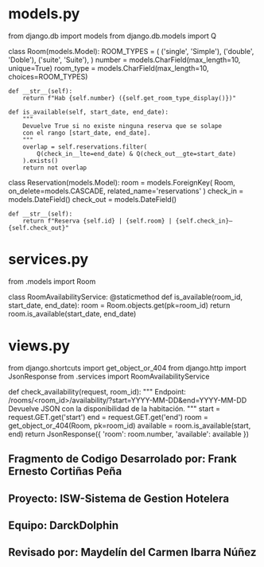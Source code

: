 # models.py
from django.db import models
from django.db.models import Q

class Room(models.Model):
    ROOM_TYPES = (
        ('single', 'Simple'),
        ('double', 'Doble'),
        ('suite', 'Suite'),
    )
    number = models.CharField(max_length=10, unique=True)
    room_type = models.CharField(max_length=10, choices=ROOM_TYPES)

    def __str__(self):
        return f"Hab {self.number} ({self.get_room_type_display()})"

    def is_available(self, start_date, end_date):
        """
        Devuelve True si no existe ninguna reserva que se solape
        con el rango [start_date, end_date].
        """
        overlap = self.reservations.filter(
            Q(check_in__lte=end_date) & Q(check_out__gte=start_date)
        ).exists()
        return not overlap

class Reservation(models.Model):
    room = models.ForeignKey(
        Room,
        on_delete=models.CASCADE,
        related_name='reservations'
    )
    check_in = models.DateField()
    check_out = models.DateField()

    def __str__(self):
        return f"Reserva {self.id} | {self.room} | {self.check_in}–{self.check_out}"


# services.py
from .models import Room

class RoomAvailabilityService:
    @staticmethod
    def is_available(room_id, start_date, end_date):
        room = Room.objects.get(pk=room_id)
        return room.is_available(start_date, end_date)


# views.py
from django.shortcuts import get_object_or_404
from django.http import JsonResponse
from .services import RoomAvailabilityService

def check_availability(request, room_id):
    """
    Endpoint: /rooms/<room_id>/availability/?start=YYYY-MM-DD&end=YYYY-MM-DD
    Devuelve JSON con la disponibilidad de la habitación.
    """
    start = request.GET.get('start')
    end = request.GET.get('end')
    room = get_object_or_404(Room, pk=room_id)
    available = room.is_available(start, end)
    return JsonResponse({
        'room': room.number,
        'available': available
    })


## Fragmento de Codigo Desarrolado por: Frank Ernesto Cortiñas Peña
## Proyecto: ISW-Sistema de Gestion Hotelera
## Equipo: DarckDolphin
## Revisado por: Maydelín del Carmen Ibarra Núñez 